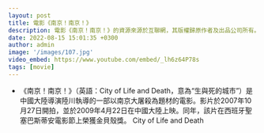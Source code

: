 ```yaml
---
layout: post
title: 電影《南京！南京！》
description: 電影《南京！南京！》的資源來源於互聯網，其版權歸原作者及出品公司所有。本簡介僅供信息分享，未經授權不得用於任何商業用途。如需觀看或獲取更多信息，請支持正版，通過合法的官方渠道或授權平台進行訪問。
date: 2022-08-15 15:01:35 +0300
author: admin
image: '/images/107.jpg'
video_embed: https://www.youtube.com/embed/_lh6z64P78s
tags: [movie]
---
```


* 《南京！南京！》（英語：City of Life and Death，意為“生與死的城市”）是中國大陸導演陸川執導的一部以南京大屠殺為題材的電影。影片於2007年10月27日開拍，並於2009年4月22日在中國大陸上映。同年，該片在西班牙聖塞巴斯蒂安電影節上榮獲金貝殼獎。
City of Life and Death
